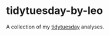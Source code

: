 # tidytuesday-by-leo

A collection of my [tidytuesday](https://github.com/rfordatascience/tidytuesday) analyses.
